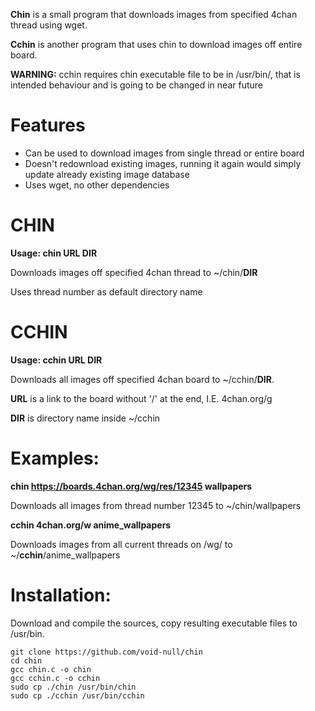**Chin** is a small program that downloads images from specified 4chan thread using wget.

**Cchin** is another program that uses chin to download images off entire board.

**WARNING:** cchin requires chin executable file to be in /usr/bin/, that is intended behaviour and is going to be changed in near future 

Features
========
* Can be used to download images from single thread or entire board
* Doesn't redownload existing images, running it again would simply update already existing image database
* Uses wget, no other dependencies


CHIN
====
**Usage: chin URL DIR**

Downloads images off specified 4chan thread to ~/chin/**DIR**

Uses thread number as default directory name

CCHIN
=====
**Usage: cchin URL DIR**

Downloads all images off specified 4chan board to ~/cchin/**DIR**.

**URL** is a link to the board without '/' at the end, I.E.  4chan.org/g

**DIR** is directory name inside ~/cchin

Examples:
=========
**chin https://boards.4chan.org/wg/res/12345 wallpapers**

Downloads all images from thread number 12345 to ~/chin/wallpapers

**cchin 4chan.org/w anime_wallpapers**

Downloads images from all current threads on /wg/ to ~/**cchin**/anime_wallpapers

Installation:
=============
Download and compile the sources, copy resulting executable files to /usr/bin.
```
git clone https://github.com/void-null/chin
cd chin
gcc chin.c -o chin
gcc cchin.c -o cchin
sudo cp ./chin /usr/bin/chin
sudo cp ./cchin /usr/bin/cchin
```
